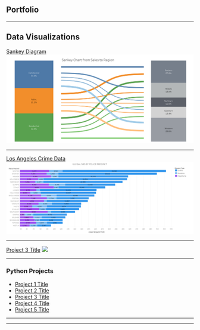 ## Portfolio

---

## Data Visualizations

[Sankey Diagram](https://public.tableau.com/app/profile/marilyn.williams/viz/SankeyDiagram_16904703118090/Dashboard1)
<img src="images/Sankey Diagram.png?raw=true"/>

---
[Los Angeles Crime Data](https://public.tableau.com/app/profile/marilyn.williams/viz/311-Cleaned_Updated-/REQPRE2)
<img src="images/Los Angeles Crime Data.png?raw=true"/>

---
[Project 3 Title](http://example.com/)
<img src="images/dummy_thumbnail.jpg?raw=true"/>

---

### Python Projects

- [Project 1 Title]([http://example.com/)
- [Project 2 Title](http://example.com/)
- [Project 3 Title](http://example.com/)
- [Project 4 Title](http://example.com/)
- [Project 5 Title](http://example.com/)

---




---

